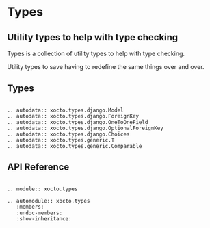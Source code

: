 # Types

## Utility types to help with type checking

Types is a collection of utility types to help with type checking.

Utility types to save having to redefine the same things over and over.

## Types

```{eval-rst}

.. autodata:: xocto.types.django.Model
.. autodata:: xocto.types.django.ForeignKey
.. autodata:: xocto.types.django.OneToOneField
.. autodata:: xocto.types.django.OptionalForeignKey
.. autodata:: xocto.types.django.Choices
.. autodata:: xocto.types.generic.T
.. autodata:: xocto.types.generic.Comparable
```

## API Reference

```{eval-rst}

.. module:: xocto.types

.. automodule:: xocto.types
   :members:
   :undoc-members:
   :show-inheritance:
```
